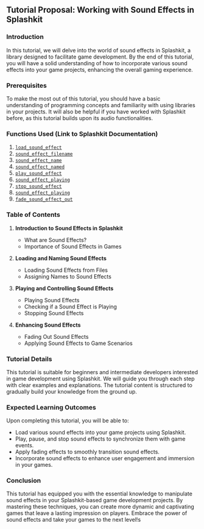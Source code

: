 ## Tutorial Proposal: Working with Sound Effects in Splashkit

### Introduction

In this tutorial, we will delve into the world of sound effects in Splashkit, a library designed to
facilitate game development. By the end of this tutorial, you will have a solid understanding of how
to incorporate various sound effects into your game projects, enhancing the overall gaming
experience.

### Prerequisites

To make the most out of this tutorial, you should have a basic understanding of programming concepts
and familiarity with using libraries in your projects. It will also be helpful if you have worked
with Splashkit before, as this tutorial builds upon its audio functionalities.

### Functions Used (Link to Splashkit Documentation)

1. [`load_sound_effect`](https://splashkit.io/api/audio/#load-sound-effect)
2. [`sound_effect_filename`](https://splashkit.io/api/audio/#sound-effect-filename)
3. [`sound_effect_name`](https://splashkit.io/api/audio/#sound-effect-name)
4. [`sound_effect_named`](https://splashkit.io/api/audio/#sound-effect-named)
5. [`play_sound_effect`](https://splashkit.io/api/audio/#group-play-sound-effect)
6. [`sound_effect_playing`](https://splashkit.io/api/audio/#group-sound-effect-playing)
7. [`stop_sound_effect`](https://splashkit.io/api/audio/#group-stop-sound-effect)
8. [`sound_effect_playing`](https://splashkit.io/api/audio/#group-sound-effect-playing)
9. [`fade_sound_effect_out`](https://splashkit.io/api/audio/#fade-sound-effect-out)

### Table of Contents

1. **Introduction to Sound Effects in Splashkit**

   - What are Sound Effects?
   - Importance of Sound Effects in Games

2. **Loading and Naming Sound Effects**

   - Loading Sound Effects from Files
   - Assigning Names to Sound Effects

3. **Playing and Controlling Sound Effects**

   - Playing Sound Effects
   - Checking if a Sound Effect is Playing
   - Stopping Sound Effects

4. **Enhancing Sound Effects**
   - Fading Out Sound Effects
   - Applying Sound Effects to Game Scenarios

### Tutorial Details

This tutorial is suitable for beginners and intermediate developers interested in game development
using Splashkit. We will guide you through each step with clear examples and explanations. The
tutorial content is structured to gradually build your knowledge from the ground up.

### Expected Learning Outcomes

Upon completing this tutorial, you will be able to:

- Load various sound effects into your game projects using Splashkit.
- Play, pause, and stop sound effects to synchronize them with game events.
- Apply fading effects to smoothly transition sound effects.
- Incorporate sound effects to enhance user engagement and immersion in your games.

### Conclusion

This tutorial has equipped you with the essential knowledge to manipulate sound effects in your
Splashkit-based game development projects. By mastering these techniques, you can create more
dynamic and captivating games that leave a lasting impression on players. Embrace the power of sound
effects and take your games to the next level!s
